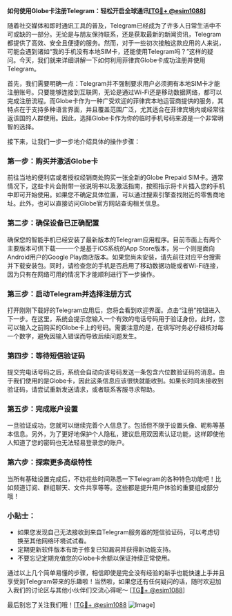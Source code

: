 **如何使用Globe卡注册Telegram：轻松开启全球通讯[[TG💪+ @esim1088](https://t.me/s/esim1088)]**

随着社交媒体和即时通讯工具的普及，Telegram已经成为了许多人日常生活中不可或缺的一部分。无论是与朋友保持联系，还是获取最新的新闻资讯，Telegram都提供了高效、安全且便捷的服务。然而，对于一些初次接触这款应用的人来说，可能会遇到诸如“我的手机没有本地SIM卡，还能使用Telegram吗？”这样的疑问。今天，我们就来详细讲解一下如何利用菲律宾Globe卡成功注册并使用Telegram。

首先，我们需要明确一点：Telegram并不强制要求用户必须拥有本地SIM卡才能注册账号。只要能够连接到互联网，无论是通过Wi-Fi还是移动数据网络，都可以完成注册流程。而Globe卡作为一种广受欢迎的菲律宾本地运营商提供的服务，其特点在于支持多种语言界面，并且覆盖范围广泛，尤其适合在菲律宾境内或经常往返该国的人群使用。因此，选择Globe卡作为你的临时手机号码来源是一个非常明智的选择。

接下来，让我们一步一步地介绍具体的操作步骤：

### 第一步：购买并激活Globe卡
前往当地的便利店或者授权经销商处购买一张全新的Globe Prepaid SIM卡。通常情况下，这些卡片会附带一张说明书以及激活指南，按照指示将卡片插入您的手机中即可开始使用。如果您不确定具体位置，可以通过搜索引擎查找附近的零售商地址。此外，也可以直接访问Globe官方网站查询相关信息。

### 第二步：确保设备已正确配置
确保您的智能手机已经安装了最新版本的Telegram应用程序。目前市面上有两个主要版本可供下载——一个是基于iOS系统的App Store版本，另一个则是面向Android用户的Google Play商店版本。如果您尚未安装，请先前往对应平台搜索并下载安装包。同时，请检查您的手机是否启用了移动数据功能或者Wi-Fi连接，因为只有在网络可用的情况下才能顺利进行下一步操作。

### 第三步：启动Telegram并选择注册方式
打开刚刚下载好的Telegram应用后，您将会看到欢迎界面。点击“注册”按钮进入下一步。在这里，系统会提示您输入一个有效的电话号码用于验证身份。此时，您可以输入之前购买的Globe卡上的号码。需要注意的是，在填写时务必仔细核对每一个数字，避免因输入错误而导致后续问题发生。

### 第四步：等待短信验证码
提交完电话号码之后，系统会自动向该号码发送一条包含六位数验证码的消息。由于我们使用的是Globe卡，因此这条信息应该很快就能收到。如果长时间未接收到验证码，请尝试重新发送请求，或者联系客服寻求帮助。

### 第五步：完成账户设置
一旦验证成功，您就可以继续完善个人信息了。包括但不限于设置头像、昵称等基本信息。另外，为了更好地保护个人隐私，建议启用双因素认证功能，这样即使他人知道了您的密码也无法轻易登录您的账户。

### 第六步：探索更多高级特性
当所有基础设置完成后，不妨花些时间熟悉一下Telegram的各种特色功能吧！比如频道订阅、群组聊天、文件共享等等。这些都是提升用户体验的重要组成部分哦！

### 小贴士：
- 如果您发现自己无法接收到来自Telegram服务器的短信验证码，可以考虑切换至其他网络环境试试看。
- 定期更新软件版本有助于修复已知漏洞并获得新功能支持。
- 不要忘记定期充值您的Globe卡余额以保证持续正常使用。

通过以上几个简单易懂的步骤，相信即使是完全没有经验的新手也能快速上手并且享受到Telegram带来的乐趣啦！当然啦，如果您还有任何疑问的话，随时欢迎加入我们的讨论区与其他小伙伴们交流心得呢～ [[TG💪+ @esim1088](https://t.me/s/esim1088)]

最后别忘了关注我们哦！[[TG💪+ @esim1088](https://t.me/s/esim1088) ![Image](https://i.postimg.cc/4NQfJmqS/Snipaste-2025-05-13-00-14-12.png)]